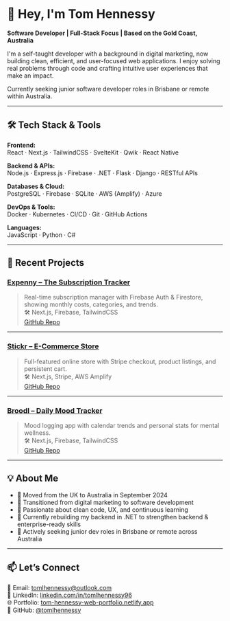# 👋 Hey, I'm Tom Hennessy

**Software Developer | Full-Stack Focus | Based on the Gold Coast, Australia**

I'm a self-taught developer with a background in digital marketing, now building clean, efficient, and user-focused web applications. I enjoy solving real problems through code and crafting intuitive user experiences that make an impact.

Currently seeking junior software developer roles in Brisbane or remote within Australia.

---

## 🛠 Tech Stack & Tools

**Frontend:**  
React · Next.js · TailwindCSS · SvelteKit · Qwik · React Native  

**Backend & APIs:**  
Node.js · Express.js · Firebase · .NET · Flask · Django · RESTful APIs  

**Databases & Cloud:**  
PostgreSQL · Firebase · SQLite · AWS (Amplify) · Azure  

**DevOps & Tools:**  
Docker · Kubernetes · CI/CD · Git · GitHub Actions  

**Languages:**  
JavaScript · Python · C#  

---

## 📌 Recent Projects

### [Expenny – The Subscription Tracker](https://subscription-tracking.netlify.app/)  
> Real-time subscription manager with Firebase Auth & Firestore, showing monthly costs, categories, and trends.  
🛠 Next.js, Firebase, TailwindCSS  
[GitHub Repo](https://github.com/tomlhennessy/expenny)

---

### [Stickr – E-Commerce Store](https://main.d1cxwz0h5a8ec4.amplifyapp.com/)  
> Full-featured online store with Stripe checkout, product listings, and persistent cart.  
🛠 Next.js, Stripe, AWS Amplify  
[GitHub Repo](https://github.com/tomlhennessy/stickr)

---

### [Broodl – Daily Mood Tracker](https://broodl-mood-tracker.netlify.app/)  
> Mood logging app with calendar trends and personal stats for mental wellness.  
🛠 Next.js, Firebase, TailwindCSS  
[GitHub Repo](https://github.com/tomlhennessy/broodl)

---

## 💡 About Me

- 🛬 Moved from the UK to Australia in September 2024  
- 🔁 Transitioned from digital marketing to software development  
- 🧠 Passionate about clean code, UX, and continuous learning  
- 🎯 Currently rebuilding my backend in .NET to strengthen backend & enterprise-ready skills  
- 💼 Actively seeking junior dev roles in Brisbane or remote across Australia  

---

## 📫 Let’s Connect

📧 Email: [tomlhennessy@outlook.com](mailto:tomlhennessy@outlook.com)  
🔗 LinkedIn: [linkedin.com/in/tomlhennessy96](https://www.linkedin.com/in/tomlhennessy96)  
🌐 Portfolio: [tom-hennessy-web-portfolio.netlify.app](https://tom-hennessy-web-portfolio.netlify.app/)  
🐙 GitHub: [@tomlhennessy](https://github.com/tomlhennessy)  
